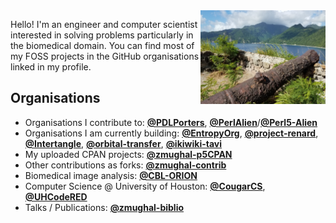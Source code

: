 <img align="right" src="https://raw.githubusercontent.com/zmughal/zmughal/master/img/cannon.jpg" alt="A rusted cannon. An island. Why? Don't worry about it." width="200">

Hello! I'm an engineer and computer scientist interested in solving problems
particularly in the biomedical domain. You can find most of my FOSS projects in the
GitHub organisations linked in my profile.

## Organisations

- Organisations I contribute to:
  [**@PDLPorters**](https://github.com/PDLPorters),
  [**@PerlAlien**](https://github.com/PerlAlien)/[**@Perl5-Alien**](https://github.com/Perl5-Alien)
- Organisations I am currently building:
  [**@EntropyOrg**](https://github.com/EntropyOrg),
  [**@project-renard**](https://github.com/project-renard),
  [**@Intertangle**](https://github.com/Intertangle),
  [**@orbital-transfer**](https://github.com/orbital-transfer),
  [**@ikiwiki-tavi**](https://github.com/ikiwiki-tavi)
- My uploaded CPAN projects:
  [**@zmughal-p5CPAN**](https://github.com/zmughal-p5CPAN)
- Other contributions as forks:
  [**@zmughal-contrib**](https://github.com/zmughal-contrib)
- Biomedical image analysis:
  [**@CBL-ORION**](https://github.com/CBL-ORION)
- Computer Science @ University of Houston:
  [**@CougarCS**](https://github.com/CougarCS),
  [**@UHCodeRED**](https://github.com/UHCodeRED)
- Talks / Publications:
  [**@zmughal-biblio**](https://github.com/zmughal-biblio)
